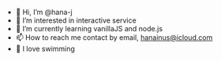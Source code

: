 - 👋 Hi, I’m @hana-j
- 👀 I’m interested in interactive service
- 🌱 I’m currently learning vanillaJS and node.js
- 📫 How to reach me contact by email, hanainus@icloud.com
- 💞️ I love swimming
<!---
hana-j/hana-j is a ✨ special ✨ repository because its `README.md` (this file) appears on your GitHub profile.
You can click the Preview link to take a look at your changes.
--->
